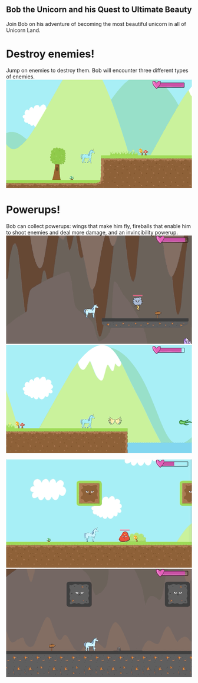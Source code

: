 ## Bob the Unicorn and his Quest to Ultimate Beauty
Join Bob on his adventure of becoming the most beautiful unicorn in all of Unicorn Land.

# Destroy enemies!
Jump on enemies to destroy them. Bob will encounter three different types of enemies.
![DESTROYENEMIES](images/gif1.gif)

# Powerups!
Bob can collect powerups: wings that make him fly, fireballs that enable him to shoot enemies and deal more damage, and an invincibility powerup.
![FIREBALLS](images/gif6.gif)
![WINGS](images/gif2.gif)


![INVINCIBILITY](images/gif3.gif)
![INVINCIBILITY](images/gif4.gif)

